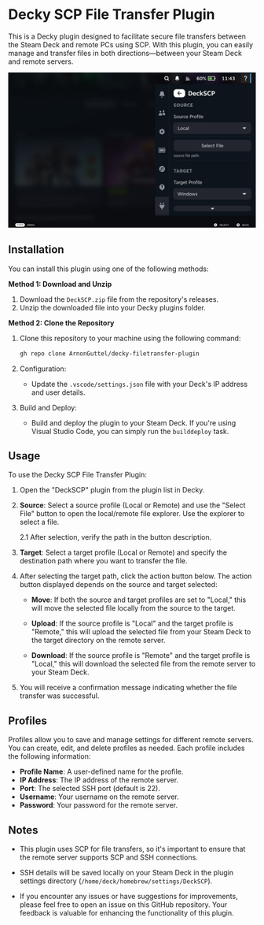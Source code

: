 # Decky SCP File Transfer Plugin

This is a Decky plugin designed to facilitate secure file transfers between the Steam Deck and remote PCs using SCP. With this plugin, you can easily manage and transfer files in both directions—between your Steam Deck and remote servers.

![DeckSCP Screenshot](https://github.com/ArnonGuttel/decky-filetransfer-plugin/blob/main/screenshots/deckSCP-home.png?raw=true)

## Installation

You can install this plugin using one of the following methods:

**Method 1: Download and Unzip**

1. Download the `DeckSCP.zip` file from the repository's releases.
2. Unzip the downloaded file into your Decky plugins folder.

**Method 2: Clone the Repository**

1. Clone this repository to your machine using the following command:

   ```bash
   gh repo clone ArnonGuttel/decky-filetransfer-plugin
   ```

2. Configuration:
   - Update the `.vscode/settings.json` file with your Deck's IP address and user details.

3. Build and Deploy:
   - Build and deploy the plugin to your Steam Deck. If you're using Visual Studio Code, you can simply run the `builddeploy` task.

## Usage

To use the Decky SCP File Transfer Plugin:

1. Open the "DeckSCP" plugin from the plugin list in Decky.

2. **Source**: Select a source profile (Local or Remote) and use the "Select File" button to open the local/remote file explorer. Use the explorer to select a file.
   
   2.1 After selection, verify the path in the button description.

3. **Target**: Select a target profile (Local or Remote) and specify the destination path where you want to transfer the file.

4. After selecting the target path, click the action button below. The action button displayed depends on the source and target selected:

   - **Move**: If both the source and target profiles are set to "Local," this will move the selected file locally from the source to the target.

   - **Upload**: If the source profile is "Local" and the target profile is "Remote," this will upload the selected file from your Steam Deck to the target directory on the remote server.

   - **Download**: If the source profile is "Remote" and the target profile is "Local," this will download the selected file from the remote server to your Steam Deck.

5. You will receive a confirmation message indicating whether the file transfer was successful.

## Profiles

Profiles allow you to save and manage settings for different remote servers. You can create, edit, and delete profiles as needed. Each profile includes the following information:

- **Profile Name**: A user-defined name for the profile.
- **IP Address**: The IP address of the remote server.
- **Port**: The selected SSH port (default is 22).
- **Username**: Your username on the remote server.
- **Password**: Your password for the remote server.

## Notes

- This plugin uses SCP for file transfers, so it's important to ensure that the remote server supports SCP and SSH connections.

- SSH details will be saved locally on your Steam Deck in the plugin settings directory (`/home/deck/homebrew/settings/DeckSCP`).

- If you encounter any issues or have suggestions for improvements, please feel free to open an issue on this GitHub repository. Your feedback is valuable for enhancing the functionality of this plugin.
